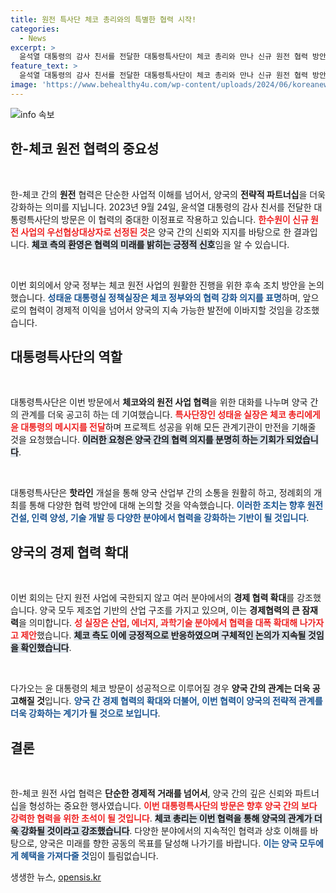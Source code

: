 ```yaml
---
title: 원전 특사단 체코 총리와의 특별한 협력 시작!
categories:
  - News
excerpt: >
  윤석열 대통령의 감사 친서를 전달한 대통령특사단이 체코 총리와 만나 신규 원전 협력 방안을 논의했습니다. 양국은 산업 및 에너지 협력을 강화하며 긴밀한 전략적 파트너십을 다져가고 있습니다.
feature_text: >
  윤석열 대통령의 감사 친서를 전달한 대통령특사단이 체코 총리와 만나 신규 원전 협력 방안을 논의했습니다. 양국은 산업 및 에너지 협력을 강화하며 긴밀한 전략적 파트너십을 다져가고 있습니다.
image: 'https://www.behealthy4u.com/wp-content/uploads/2024/06/koreanews.jpg'
---
```


<p><img src="https://www.behealthy4u.com/wp-content/uploads/2024/06/koreanews.jpg" alt="info 속보" /></p>

<h2 data-ke-size="size26">한-체코 원전 협력의 중요성</h2>

<p data-ke-size="size16">&nbsp;</p>

<p>한-체코 간의 <b>원전</b> 협력은 단순한 사업적 이해를 넘어서, 양국의 <b>전략적 파트너십</b>을 더욱 강화하는 의미를 지닙니다. 2023년 9월 24일, 윤석열 대통령의 감사 친서를 전달한 대통령특사단의 방문은 이 협력의 중대한 이정표로 작용하고 있습니다. <b><span style="color: #ee2323;">한수원이 신규 원전 사업의 우선협상대상자로 선정된 것</span></b>은 양국 간의 신뢰와 지지를 바탕으로 한 결과입니다. <b><span style="background-color: #21538527;">체코 측의 환영은 협력의 미래를 밝히는 긍정적 신호</span></b>임을 알 수 있습니다.</p>

<p data-ke-size="size16">&nbsp;</p>

<p>이번 회의에서 양국 정부는 체코 원전 사업의 원활한 진행을 위한 후속 조치 방안을 논의했습니다. <b><span style="color: #1a5490;">성태윤 대통령실 정책실장은 체코 정부와의 협력 강화 의지를 표명</span></b>하며, 앞으로의 협력이 경제적 이익을 넘어서 양국의 지속 가능한 발전에 이바지할 것임을 강조했습니다.</p>

<h2 data-ke-size="size26">대통령특사단의 역할</h2>

<p data-ke-size="size16">&nbsp;</p>

<p>대통령특사단은 이번 방문에서 <b>체코와의 원전 사업 협력</b>을 위한 대화를 나누며 양국 간의 관계를 더욱 공고히 하는 데 기여했습니다. <b><span style="color: #ee2323;">특사단장인 성태윤 실장은 체코 총리에게 윤 대통령의 메시지를 전달</span></b>하며 프로젝트 성공을 위해 모든 관계기관이 만전을 기해줄 것을 요청했습니다. <b><span style="background-color: #21538527;">이러한 요청은 양국 간의 협력 의지를 분명히 하는 기회가 되었습니다</span></b>.</p>

<p data-ke-size="size16">&nbsp;</p>

<p>대통령특사단은 <b>핫라인</b> 개설을 통해 양국 산업부 간의 소통을 원활히 하고, 정례회의 개최를 통해 다양한 협력 방안에 대해 논의할 것을 약속했습니다. <b><span style="color: #1a5490;">이러한 조치는 향후 원전 건설, 인력 양성, 기술 개발 등 다양한 분야에서 협력을 강화하는 기반이 될 것입니다</span></b>.</p>

<h2 data-ke-size="size26">양국의 경제 협력 확대</h2>

<p data-ke-size="size16">&nbsp;</p>

<p>이번 회의는 단지 원전 사업에 국한되지 않고 여러 분야에서의 <b>경제 협력 확대</b>를 강조했습니다. 양국 모두 제조업 기반의 산업 구조를 가지고 있으며, 이는 <b>경제협력의 큰 잠재력</b>을 의미합니다. <b><span style="color: #ee2323;">성 실장은 산업, 에너지, 과학기술 분야에서 협력을 대폭 확대해 나가자고 제안</span></b>했습니다. <b><span style="background-color: #21538527;">체코 측도 이에 긍정적으로 반응하였으며 구체적인 논의가 지속될 것임을 확인했습니다</span></b>.</p>

<p data-ke-size="size16">&nbsp;</p>

<p>다가오는 윤 대통령의 체코 방문이 성공적으로 이루어질 경우 <b>양국 간의 관계는 더욱 공고해질 것</b>입니다. <b><span style="color: #1a5490;">양국 간 경제 협력의 확대와 더불어, 이번 협력이 양국의 전략적 관계를 더욱 강화하는 계기가 될 것으로 보입니다</span></b>.</p>

<h2 data-ke-size="size26">결론</h2>

<p data-ke-size="size16">&nbsp;</p>

<p>한-체코 원전 사업 협력은 <b>단순한 경제적 거래를 넘어서</b>, 양국 간의 깊은 신뢰와 파트너십을 형성하는 중요한 행사였습니다. <b><span style="color: #ee2323;">이번 대통령특사단의 방문은 향후 양국 간의 보다 강력한 협력을 위한 초석이 될 것입니다</span></b>. <b><span style="background-color: #21538527;">체코 총리는 이번 협력을 통해 양국의 관계가 더욱 강화될 것이라고 강조했습니다</span></b>. 다양한 분야에서의 지속적인 협력과 상호 이해를 바탕으로, 양국은 미래를 향한 공동의 목표를 달성해 나가기를 바랍니다. <b><span style="color: #1a5490;">이는 양국 모두에게 혜택을 가져다줄 것</span></b>임이 틀림없습니다.</p>
생생한 뉴스, <a href="https://opensis.kr" rel="dofollow">opensis.kr</a>


